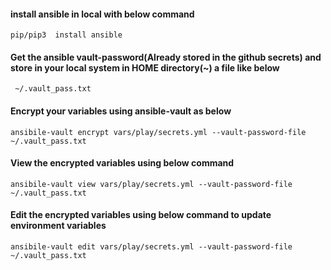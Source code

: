 #### install ansible in local with below command

```
pip/pip3  install ansible

```

#### Get the  ansible vault-password(Already stored in the github secrets) and store in your local system in HOME directory(~) a file like below

```
 ~/.vault_pass.txt

```

#### Encrypt your variables using ansible-vault as below

```
ansibile-vault encrypt vars/play/secrets.yml --vault-password-file ~/.vault_pass.txt

```

#### View the encrypted variables using below command

```
ansibile-vault view vars/play/secrets.yml --vault-password-file ~/.vault_pass.txt

```

#### Edit the encrypted variables using below command to update environment variables

```
ansibile-vault edit vars/play/secrets.yml --vault-password-file ~/.vault_pass.txt

```
